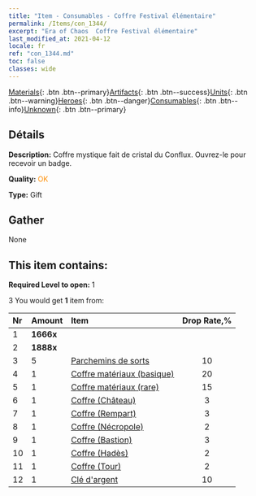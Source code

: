 ```yaml
---
title: "Item - Consumables - Coffre Festival élémentaire"
permalink: /Items/con_1344/
excerpt: "Era of Chaos  Coffre Festival élémentaire"
last_modified_at: 2021-04-12
locale: fr
ref: "con_1344.md"
toc: false
classes: wide
---
```

 [Materials](/fr/Items/){: .btn .btn--primary}[Artifacts](/fr/Items/Artifacts/){: .btn .btn--success}[Units](/fr/Items/Units/){: .btn .btn--warning}[Heroes](/fr/Items/Heroes/){: .btn .btn--danger}[Consumables](/fr/Items/Consumables/){: .btn .btn--info}[Unknown](/fr/Items/Unknown/){: .btn .btn--primary}

## Détails
 **Description:** Coffre mystique fait de cristal du Conflux. Ouvrez-le pour recevoir un badge.

 **Quality:** <span style="color: #FF8C00">OK</span>

 **Type:** Gift

## Gather

  None

## This item contains:

 **Required Level to open:** 1

 3 You would get **1** item  from:

  | Nr | Amount |     Item    | Drop Rate,% |
  |:---|:-------|:------------|:---------:|
  | 1 |  **1666x** | <i class="fas fa-coins"/> |  | 15 | 
  | 2 |  **1888x** | <i class="fas fa-coins"/> |  | 15 | 
  | 3 | 5 | [Parchemins de sorts](/fr/Items/con_694/) | 10 | 
  | 4 | 1 | [Coffre matériaux (basique)](/fr/Items/con_756/) | 20 | 
  | 5 | 1 | [Coffre matériaux (rare)](/fr/Items/con_757/) | 15 | 
  | 6 | 1 | [Coffre (Château)](/fr/Items/con_1269/) | 3 | 
  | 7 | 1 | [Coffre (Rempart)](/fr/Items/con_1270/) | 3 | 
  | 8 | 1 | [Coffre (Nécropole)](/fr/Items/con_1271/) | 2 | 
  | 9 | 1 | [Coffre (Bastion)](/fr/Items/con_1272/) | 3 | 
  | 10 | 1 | [Coffre (Hadès)](/fr/Items/con_1273/) | 2 | 
  | 11 | 1 | [Coffre (Tour)](/fr/Items/con_1274/) | 2 | 
  | 12 | 1 | [Clé d'argent](/fr/Items/con_693/) | 10 | 
